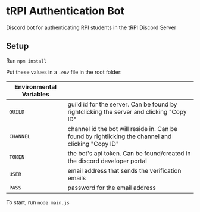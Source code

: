# tRPI Authentication Bot

Discord bot for authenticating RPI students in the tRPI Discord Server

## Setup

Run `npm install`

Put these values in a `.env` file in the root folder:

| Environmental Variables |                                                                                                    |
| ----------------------- | -------------------------------------------------------------------------------------------------- |
| `GUILD`                 | guild id for the server. Can be found by rightclicking the server and clicking "Copy ID"           |
| `CHANNEL`               | channel id the bot will reside in. Can be found by rightlicking the channel and clicking "Copy ID" |
| `TOKEN`                 | the bot's api token. Can be found/created in the discord developer portal                          |
| `USER`                  | email address that sends the verification emails                                                   |
| `PASS`                  | password for the email address                                                                     |

To start, run `node main.js`
